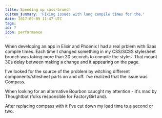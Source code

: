```yaml
---
title: Speeding up sass-brunch
custom_summary: 'Fixing issues with long compile times for the.'
date: 2017-09-09 11:47 UTC
tags:
id: 7
icon: performance
---
```


When developing an app in Elixir and Phoenix I had a real prblem with Saas compile times. Each time I changed something in my CSS/SCSS stylesheet brunch was taking more than 30 seconds to compile the styles. That meant 30s delay between making a change and it appearing on the page.

I've looked for the source of the problem by witching different components/stlesheet parts on and off. I've realized that the issue was Compass.

When looking for an alternative Bourbon caucght my attention -  it's mad by Thoughtbot (folks responsible for FactoryGirl and).

After replacing compass with it I've cut down my load time to a second or two.
